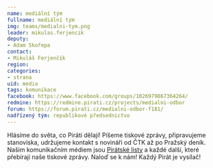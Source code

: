 ```yaml
---
name: mediální tým
fullname: mediální tým
img: teams/medialni-tym.png
leader: mikulas.ferjencik
deputy:
- Adam Skořepa
contact:
- Mikuláš Ferjenčík
region:
categories:
- strana
uid: media
tags: komunikace
facebook: https://www.facebook.com/groups/1026979867364264/
redmine: https://redmine.pirati.cz/projects/medialni-odbor
forum: https://forum.pirati.cz/medialni-odbor-f181/
nadřízený tým: republikové předsednictvo
---
```


Hlásíme do světa, co Piráti dělají! Píšeme tiskové zprávy, připravujeme stanoviska, udržujeme kontakt s novináři od ČTK až po Pražský deník. Našim komunikačním médiem jsou [Pirátské listy](http://www.piratskelisty.cz/) a každé další, které přebírají naše tiskové zprávy. Naloď se k nám! Každý Pirát je vysílač!
